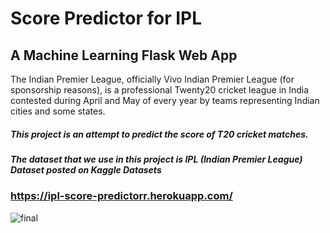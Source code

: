 #                                                     Score Predictor for IPL 
##                                                 A Machine Learning Flask Web App

The Indian Premier League, officially Vivo Indian Premier League (for sponsorship reasons), is a professional Twenty20 cricket league in India contested during April and May of every year by teams representing Indian cities and some states.
##### This project is an attempt to predict the score of T20 cricket matches.
##### The dataset that we use in this project is IPL (Indian Premier League) Dataset posted on Kaggle Datasets 

###                            https://ipl-score-predictorr.herokuapp.com/

                                                      

![final](https://user-images.githubusercontent.com/53188725/96151955-9c94b800-0f29-11eb-8034-84e3bca57302.gif)
